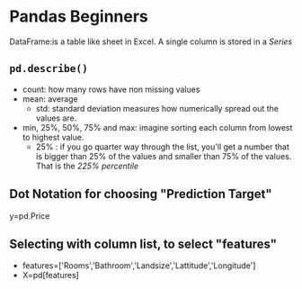 # Pandas Beginners
  DataFrame:is a table like sheet in Excel.
  A single column is stored in a *Series*
## `pd.describe()`
  - count: how many rows have non missing values
  - mean: average
    - std: standard deviation measures how numerically spread out the values are.
  - min, 25%, 50%, 75% and max: imagine sorting each column from lowest to highest value.
    - 25% : if you go quarter way through the list, you'll get a number that is bigger than 25% of the values and smaller than 75% of the values. That is the *225% percentile*
## Dot Notation for choosing "Prediction Target"
y=pd.Price

## Selecting with column list, to select "features"
- features=['Rooms','Bathroom','Landsize','Lattitude','Longitude']
- X=pd[features]
